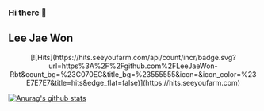 ### Hi there 👋

## Lee Jae Won

<center> [![Hits](https://hits.seeyoufarm.com/api/count/incr/badge.svg?url=https%3A%2F%2Fgithub.com%2FLeeJaeWon-Rbt&count_bg=%23C070EC&title_bg=%23555555&icon=&icon_color=%23E7E7E7&title=hits&edge_flat=false)](https://hits.seeyoufarm.com) </center>  

[![Anurag's github stats](https://github-readme-stats.vercel.app/api?username=LeeJaeWon-Rbt)](https://github.com/anuraghazra/github-readme-stats)  

<!--
**LeeJaeWon-Rbt/LeeJaeWon-Rbt** is a ✨ _special_ ✨ repository because its `README.md` (this file) appears on your GitHub profile.

Here are some ideas to get you started:


  
- 🔭 I’m currently working on ...
- 🌱 I’m currently learning ...
- 👯 I’m looking to collaborate on ...
- 🤔 I’m looking for help with ...
- 💬 Ask me about ...
- 📫 How to reach me: ...
- 😄 Pronouns: ...
- ⚡ Fun fact: ...
-->
